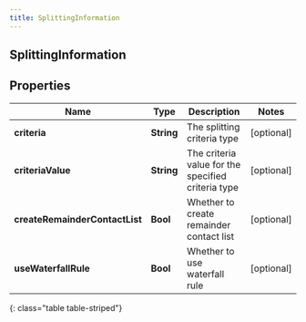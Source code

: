 ```yaml
---
title: SplittingInformation
---
```

## SplittingInformation

## Properties

|Name | Type | Description | Notes|
|------------ | ------------- | ------------- | -------------|
| **criteria** | **String** | The splitting criteria type | [optional] |
| **criteriaValue** | **String** | The criteria value for the specified criteria type | [optional] |
| **createRemainderContactList** | **Bool** | Whether to create remainder contact list | [optional] |
| **useWaterfallRule** | **Bool** | Whether to use waterfall rule | [optional] |
{: class="table table-striped"}


